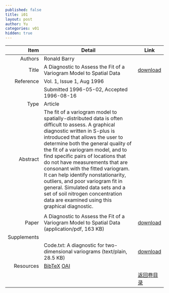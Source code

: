 ```yaml
---
published: false
title: i01
layout: post
author: Yu
categories: v01
hidden: true
---
```


| Item | Detail | Link |
|---:|---|---|
| Authors | Ronald Barry| |
| Title |A Diagnostic to Assess the Fit of a Variogram Model to Spatial Data | [download](http://www.jstatsoft.org/v01/i01/paper) |
| Reference |Vol. 1, Issue 1, Aug 1996 | |
| | Submitted 1996-05-02, Accepted 1996-08-16| | 
| Type | Article| |
| Abstract | The fit of a variogram model to spatially-distributed data is often difficult to assess. A graphical diagnostic written in S-plus is introduced that allows the user to determine both the general quality of the fit of a variogram model, and to find specific pairs of locations that do not have measurements that are consonant with the fitted variogram. It can help identify nonstationarity, outliers, and poor variogram fit in general. Simulated data sets and a set of soil nitrogen concentration data are examined using this graphical diagnostic. 
| |
| Paper | A Diagnostic to Assess the Fit of a Variogram Model to Spatial Data  (application/pdf, 163 KB)| [download](http://www.jstatsoft.org/v01/i01/paper) |
| Supplements | | |
| |Code.txt: A diagnostic for two-dimensional variograms  (text/plain, 28.5 KB)|  [download](http://www.jstatsoft.org/v01/i01/supp/1) |
| Resources | [BibTeX](http://www.jstatsoft.org/v01/i01/bibtex) [OAI](http://www.jstatsoft.org/oai?verb=GetRecord&identifier=oai.jstatsoft/v01/i01&prefix=oai_dc)| |
| |  | [返回卷目录]({{site.baseurl}}/volume/v01.html) |